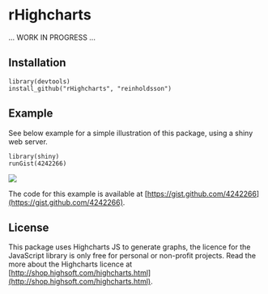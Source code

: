 # rHighcharts

... WORK IN PROGRESS ...

## Installation

    library(devtools)
    install_github("rHighcharts", "reinholdsson")
    
## Example

See below example for a simple illustration of this package, using a shiny web server. 

    library(shiny)
    runGist(4242266)

![](http://cloud.github.com/downloads/reinholdsson/rHighcharts/rHighcharts-app-screenshot.png)

The code for this example is available at [https://gist.github.com/4242266](https://gist.github.com/4242266).

## License

This package uses Highcharts JS to generate graphs, the licence for the JavaScript library is only free for personal or non-profit projects. Read the more about the Highcharts licence at [http://shop.highsoft.com/highcharts.html](http://shop.highsoft.com/highcharts.html).